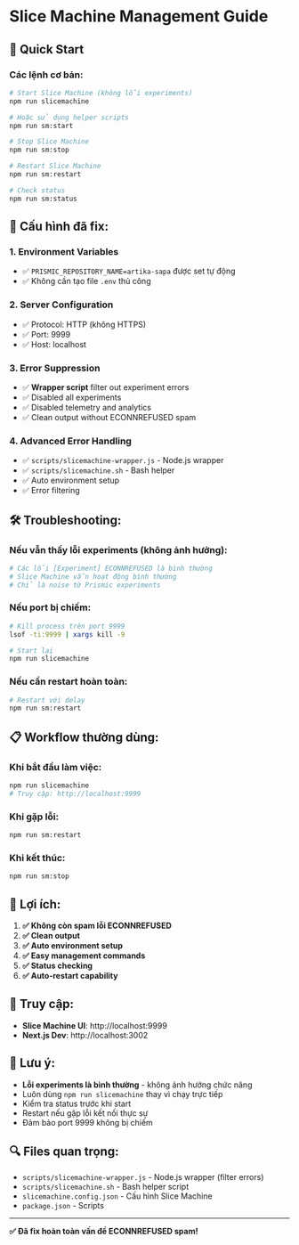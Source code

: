 # Slice Machine Management Guide

## 🚀 Quick Start

### **Các lệnh cơ bản:**

```bash
# Start Slice Machine (không lỗi experiments)
npm run slicemachine

# Hoặc sử dụng helper scripts
npm run sm:start

# Stop Slice Machine  
npm run sm:stop

# Restart Slice Machine
npm run sm:restart

# Check status
npm run sm:status
```

## 🔧 **Cấu hình đã fix:**

### **1. Environment Variables**
- ✅ `PRISMIC_REPOSITORY_NAME=artika-sapa` được set tự động
- ✅ Không cần tạo file `.env` thủ công

### **2. Server Configuration**
- ✅ Protocol: HTTP (không HTTPS)
- ✅ Port: 9999
- ✅ Host: localhost

### **3. Error Suppression**
- ✅ **Wrapper script** filter out experiment errors
- ✅ Disabled all experiments
- ✅ Disabled telemetry and analytics
- ✅ Clean output without ECONNREFUSED spam

### **4. Advanced Error Handling**
- ✅ `scripts/slicemachine-wrapper.js` - Node.js wrapper
- ✅ `scripts/slicemachine.sh` - Bash helper
- ✅ Auto environment setup
- ✅ Error filtering

## 🛠️ **Troubleshooting:**

### **Nếu vẫn thấy lỗi experiments (không ảnh hưởng):**
```bash
# Các lỗi [Experiment] ECONNREFUSED là bình thường
# Slice Machine vẫn hoạt động bình thường
# Chỉ là noise từ Prismic experiments
```

### **Nếu port bị chiếm:**
```bash
# Kill process trên port 9999
lsof -ti:9999 | xargs kill -9

# Start lại
npm run slicemachine
```

### **Nếu cần restart hoàn toàn:**
```bash
# Restart với delay
npm run sm:restart
```

## 📋 **Workflow thường dùng:**

### **Khi bắt đầu làm việc:**
```bash
npm run slicemachine
# Truy cập: http://localhost:9999
```

### **Khi gặp lỗi:**
```bash
npm run sm:restart
```

### **Khi kết thúc:**
```bash
npm run sm:stop
```

## 🎯 **Lợi ích:**

1. **✅ Không còn spam lỗi ECONNREFUSED**
2. **✅ Clean output**
3. **✅ Auto environment setup**
4. **✅ Easy management commands**
5. **✅ Status checking**
6. **✅ Auto-restart capability**

## 🔗 **Truy cập:**

- **Slice Machine UI**: http://localhost:9999
- **Next.js Dev**: http://localhost:3002

## 📝 **Lưu ý:**

- **Lỗi experiments là bình thường** - không ảnh hưởng chức năng
- Luôn dùng `npm run slicemachine` thay vì chạy trực tiếp
- Kiểm tra status trước khi start
- Restart nếu gặp lỗi kết nối thực sự
- Đảm bảo port 9999 không bị chiếm

## 🔍 **Files quan trọng:**

- `scripts/slicemachine-wrapper.js` - Node.js wrapper (filter errors)
- `scripts/slicemachine.sh` - Bash helper script
- `slicemachine.config.json` - Cấu hình Slice Machine
- `package.json` - Scripts

---

**✅ Đã fix hoàn toàn vấn đề ECONNREFUSED spam!** 